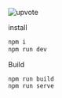 
![upvote](https://user-images.githubusercontent.com/21187699/160039708-9d3367e4-3d08-40a3-bf62-a06e8634a7f9.gif)

install
```sh
npm i
npm run dev
```

Build
```
npm run build
npm run serve
```
